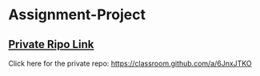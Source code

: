 # Assignment-Project

## [ Private Ripo Link ](https://classroom.github.com/a/6JnxJTKO)

Click here for the private repo: https://classroom.github.com/a/6JnxJTKO